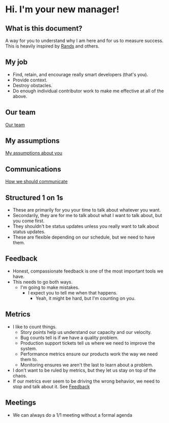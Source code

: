 # Hi.  I'm your new manager!

## What is this document?
A way for you to understand why I am here and for us to measure success.  This is heavily inspired by [Rands](http://randsinrepose.com/archives/how-to-rands/) and others.

## My job

* Find, retain, and encourage really smart developers (that's you).
* Provide context.
* Destroy obstacles.
* Do enough individual contributor work to make me effective at all of the above.

## Our team
[Our team](ourteam.md)

## My assumptions

[My assumptions about you](team_assumptions.md)

## Communications

[How we should communicate](communications.md)

## Structured 1 on 1s

* These are primarily for you your time to talk about whatever you want.
* Secondarily, they are for me to talk about what I want to talk about, but you come first.
* They shouldn't be status updates unless you really want to talk about status updates.
* These are flexible depending on our schedule, but we need to have them.  

## Feedback

* Honest, compassionate feedback is one of the most important tools we have.
* This needs to go both ways.  
  * I'm going to make mistakes.  
    * I expect you to tell me when that happens.
      * Yeah, it might be hard, but I'm counting on you.

## Metrics

* I like to count things.  
  * Story points help us understand our capacity and our velocity.
  * Bug counts tell is if we have a quality problem.
  * Production support tickets tell us where we need to improve the system.
  * Performance metrics ensure our products work the way we need them to.
  * Monitoring ensures we aren't the last to learn about a problem.
* I don't want to be ruled by metrics, but they let us stay on top of the chaos.
* If our metrics ever seem to be driving the wrong behavior, we need to stop and talk about it.  See [Feedback](##Feedback)

## Meetings

* We can always do a 1/1 meeting without a formal agenda
